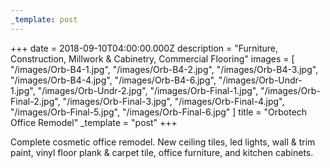 ```yaml
---
_template: post
---
```


+++
date = 2018-09-10T04:00:00.000Z
description = "Furniture, Construction, Millwork & Cabinetry, Commercial Flooring"
images = [
  "/images/Orb-B4-1.jpg",
  "/images/Orb-B4-2.jpg",
  "/images/Orb-B4-3.jpg",
  "/images/Orb-B4-4.jpg",
  "/images/Orb-B4-6.jpg",
  "/images/Orb-Undr-1.jpg",
  "/images/Orb-Undr-2.jpg",
  "/images/Orb-Final-1.jpg",
  "/images/Orb-Final-2.jpg",
  "/images/Orb-Final-3.jpg",
  "/images/Orb-Final-4.jpg",
  "/images/Orb-Final-5.jpg",
  "/images/Orb-Final-6.jpg"
]
title = "Orbotech Office Remodel"
_template = "post"
+++

Complete cosmetic office remodel. New ceiling tiles, led lights, wall & trim paint, vinyl floor plank & carpet tile, office furniture, and kitchen cabinets.
